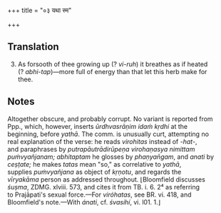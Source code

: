 +++
title = "०३ यथा स्म"

+++
## Translation
3. As forsooth of thee growing up (? *vi-ruh*) it breathes as if heated  
(? *abhi-tap*)—more full of energy than that let this herb make for  
thee.

## Notes
Altogether obscure, and probably corrupt. No variant is reported from  
Ppp., which, however, inserts *ūrdhvasrāṇim idaṁ kṛdhi* at the  
beginning, before *yathā*. The comm. is unusually curt, attempting no  
real explanation of the verse: he reads *virohitas* instead of *-hat-*,  
and paraphrases by *putrapāutrādirūpeṇa virohaṇasya nimittam  
puṁvyañjanam;* *abhitaptam* he glosses by *phaṇyan̄gam*, and *anati* by  
*ceṣṭate;* he makes *tatas* mean "so," as correlative to *yathā*,  
supplies *puṁvyañjana* as object of *kṛṇotu*, and regards the  
*vīryakāma* person as addressed throughout. ⌊Bloomfield discusses  
*śuṣma*, ZDMG. xlviii. 573, and cites it from TB. i. 6. 2⁴ as referring  
to Prajāpati's sexual force.—For *viróhatas*, see BR. vi. 418, and  
Bloomfield's note.—With *ánati*, cf. *śvasihí*, vi. l01. 1.⌋
